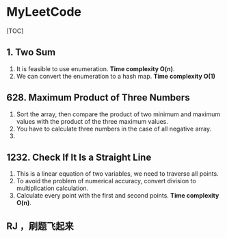 # MyLeetCode

[TOC]

## 1. Two Sum

1. It is feasible to use enumeration. **Time complexity O(n)**.
2. We can convert the enumeration to a hash map. **Time complexity O(1)**

## 628. Maximum Product of Three Numbers

1. Sort the array, then compare the product of two minimum and maximum values with the product of the three maximum values.
2. You have to calculate three numbers in the case of all negative array.
3. 

## 1232. Check If It Is a Straight Line

1. This is a linear equation of two variables, we need to traverse all points.
2. To avoid the problem of numerical accuracy, convert division to multiplication calculation.
3. Calculate every point with the first and second points. **Time complexity O(n)**.

## RJ ，刷题飞起来
